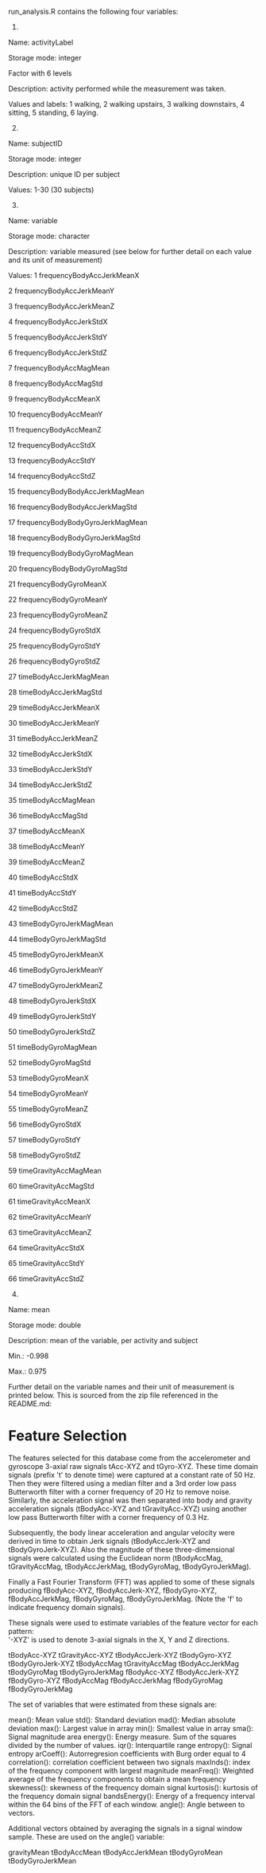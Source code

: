 
run_analysis.R contains the following four variables:

1. 
Name: activityLabel

Storage mode: integer

Factor with 6 levels

Description: activity performed while the measurement was taken. 

Values and labels: 1 walking, 2 walking upstairs, 3 walking downstairs, 4 sitting, 5 standing, 6 laying.

2. 
Name: subjectID

Storage mode: integer

Description: unique ID per subject

Values: 1-30 (30 subjects)

3.
Name: variable

Storage mode: character

Description: variable measured (see below for further detail on each value and its unit of measurement)

Values: 1	frequencyBodyAccJerkMeanX

2	frequencyBodyAccJerkMeanY

3	frequencyBodyAccJerkMeanZ

4	frequencyBodyAccJerkStdX

5	frequencyBodyAccJerkStdY

6	frequencyBodyAccJerkStdZ

7	frequencyBodyAccMagMean

8	frequencyBodyAccMagStd

9	frequencyBodyAccMeanX

10	frequencyBodyAccMeanY

11	frequencyBodyAccMeanZ

12	frequencyBodyAccStdX

13	frequencyBodyAccStdY

14	frequencyBodyAccStdZ

15	frequencyBodyBodyAccJerkMagMean

16	frequencyBodyBodyAccJerkMagStd

17	frequencyBodyBodyGyroJerkMagMean

18	frequencyBodyBodyGyroJerkMagStd

19	frequencyBodyBodyGyroMagMean

20	frequencyBodyBodyGyroMagStd

21	frequencyBodyGyroMeanX

22	frequencyBodyGyroMeanY

23	frequencyBodyGyroMeanZ

24	frequencyBodyGyroStdX

25	frequencyBodyGyroStdY

26	frequencyBodyGyroStdZ

27	timeBodyAccJerkMagMean

28	timeBodyAccJerkMagStd

29	timeBodyAccJerkMeanX

30	timeBodyAccJerkMeanY

31	timeBodyAccJerkMeanZ

32	timeBodyAccJerkStdX

33	timeBodyAccJerkStdY

34	timeBodyAccJerkStdZ

35	timeBodyAccMagMean

36	timeBodyAccMagStd

37	timeBodyAccMeanX

38	timeBodyAccMeanY

39	timeBodyAccMeanZ

40	timeBodyAccStdX

41	timeBodyAccStdY

42	timeBodyAccStdZ

43	timeBodyGyroJerkMagMean

44	timeBodyGyroJerkMagStd

45	timeBodyGyroJerkMeanX

46	timeBodyGyroJerkMeanY

47	timeBodyGyroJerkMeanZ

48	timeBodyGyroJerkStdX

49	timeBodyGyroJerkStdY

50	timeBodyGyroJerkStdZ

51	timeBodyGyroMagMean

52	timeBodyGyroMagStd

53	timeBodyGyroMeanX

54	timeBodyGyroMeanY

55	timeBodyGyroMeanZ

56	timeBodyGyroStdX

57	timeBodyGyroStdY

58	timeBodyGyroStdZ

59	timeGravityAccMagMean

60	timeGravityAccMagStd

61	timeGravityAccMeanX

62	timeGravityAccMeanY

63	timeGravityAccMeanZ

64	timeGravityAccStdX

65	timeGravityAccStdY

66	timeGravityAccStdZ

4.
Name: mean

Storage mode: double

Description: mean of the variable, per activity and subject

Min.: -0.998

Max.: 0.975


Further detail on the variable names and their unit of measurement is printed below. This is sourced from the zip file referenced in the README.md:

Feature Selection 
=================

The features selected for this database come from the accelerometer and gyroscope 3-axial raw signals tAcc-XYZ and tGyro-XYZ. These time domain signals (prefix 't' to denote time) were captured at a constant rate of 50 Hz. Then they were filtered using a median filter and a 3rd order low pass Butterworth filter with a corner frequency of 20 Hz to remove noise. Similarly, the acceleration signal was then separated into body and gravity acceleration signals (tBodyAcc-XYZ and tGravityAcc-XYZ) using another low pass Butterworth filter with a corner frequency of 0.3 Hz. 

Subsequently, the body linear acceleration and angular velocity were derived in time to obtain Jerk signals (tBodyAccJerk-XYZ and tBodyGyroJerk-XYZ). Also the magnitude of these three-dimensional signals were calculated using the Euclidean norm (tBodyAccMag, tGravityAccMag, tBodyAccJerkMag, tBodyGyroMag, tBodyGyroJerkMag). 

Finally a Fast Fourier Transform (FFT) was applied to some of these signals producing fBodyAcc-XYZ, fBodyAccJerk-XYZ, fBodyGyro-XYZ, fBodyAccJerkMag, fBodyGyroMag, fBodyGyroJerkMag. (Note the 'f' to indicate frequency domain signals). 

These signals were used to estimate variables of the feature vector for each pattern:  
'-XYZ' is used to denote 3-axial signals in the X, Y and Z directions.

tBodyAcc-XYZ
tGravityAcc-XYZ
tBodyAccJerk-XYZ
tBodyGyro-XYZ
tBodyGyroJerk-XYZ
tBodyAccMag
tGravityAccMag
tBodyAccJerkMag
tBodyGyroMag
tBodyGyroJerkMag
fBodyAcc-XYZ
fBodyAccJerk-XYZ
fBodyGyro-XYZ
fBodyAccMag
fBodyAccJerkMag
fBodyGyroMag
fBodyGyroJerkMag

The set of variables that were estimated from these signals are: 

mean(): Mean value
std(): Standard deviation
mad(): Median absolute deviation 
max(): Largest value in array
min(): Smallest value in array
sma(): Signal magnitude area
energy(): Energy measure. Sum of the squares divided by the number of values. 
iqr(): Interquartile range 
entropy(): Signal entropy
arCoeff(): Autorregresion coefficients with Burg order equal to 4
correlation(): correlation coefficient between two signals
maxInds(): index of the frequency component with largest magnitude
meanFreq(): Weighted average of the frequency components to obtain a mean frequency
skewness(): skewness of the frequency domain signal 
kurtosis(): kurtosis of the frequency domain signal 
bandsEnergy(): Energy of a frequency interval within the 64 bins of the FFT of each window.
angle(): Angle between to vectors.

Additional vectors obtained by averaging the signals in a signal window sample. These are used on the angle() variable:

gravityMean
tBodyAccMean
tBodyAccJerkMean
tBodyGyroMean
tBodyGyroJerkMean


